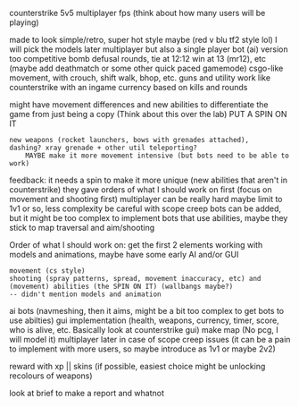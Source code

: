 counterstrike 5v5 multiplayer fps (think about how many users will be playing)

made to look simple/retro, super hot style maybe (red v blu tf2 style lol) I will pick the models later
multiplayer but also a single player bot (ai) version too
competitive bomb defusal rounds, tie at 12:12 win at 13 (mr12), etc (maybe add deathmatch or some other quick paced gamemode)
csgo-like movement, with crouch, shift walk, bhop, etc.
guns and utility work like counterstrike with an ingame currency based on kills and rounds

might have movement differences and new abilities to differentiate the game from just being a copy (Think about this over the lab)
PUT A SPIN ON IT

	new weapons (rocket launchers, bows with grenades attached), 
	dashing? xray grenade + other util teleporting? 
		MAYBE make it more movement intensive (but bots need to be able to work)

feedback: it needs a spin to make it more unique (new abilities that aren't in counterstrike)
	  they gave orders of what I should work on first (focus on movement and shooting first)
	  multiplayer can be really hard maybe limit to 1v1 or so, less complexity
	  be careful with scope creep
	  bots can be added, but it might be too complex to implement bots that use abilities, maybe they stick to map traversal and aim/shooting


Order of what I should work on: 			get the first 2 elements working with models and animations, maybe have some early AI and/or GUI

	movement (cs style)
	shooting (spray patterns, spread, movement inaccuracy, etc) and (movement) abilities (the SPIN ON IT) (wallbangs maybe?)
	-- didn't mention models and animation
ai bots (navmeshing, then it aims, might be a bit too complex to get bots to use abilties)
gui implementation (health, weapons, currency, timer, score, who is alive, etc. Basically look at counterstrike gui)
make map (No pcg, I will model it)
multiplayer later in case of scope creep issues (it can be a pain to implement with more users, so maybe introduce as 1v1 or maybe 2v2)

reward with xp || skins (if possible, easiest choice might be unlocking recolours of weapons)

look at brief to make a report and whatnot
